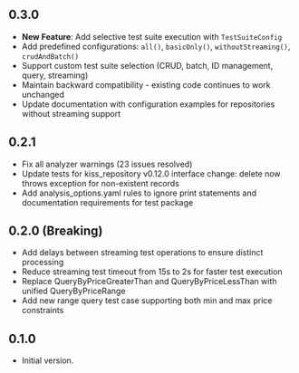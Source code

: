 ## 0.3.0

- **New Feature**: Add selective test suite execution with `TestSuiteConfig`
- Add predefined configurations: `all()`, `basicOnly()`, `withoutStreaming()`, `crudAndBatch()`
- Support custom test suite selection (CRUD, batch, ID management, query, streaming)
- Maintain backward compatibility - existing code continues to work unchanged
- Update documentation with configuration examples for repositories without streaming support

## 0.2.1

- Fix all analyzer warnings (23 issues resolved)
- Update tests for kiss_repository v0.12.0 interface change: delete now throws exception for non-existent records
- Add analysis_options.yaml rules to ignore print statements and documentation requirements for test package

## 0.2.0 (Breaking)

- Add delays between streaming test operations to ensure distinct processing
- Reduce streaming test timeout from 15s to 2s for faster test execution
- Replace QueryByPriceGreaterThan and QueryByPriceLessThan with unified QueryByPriceRange
- Add new range query test case supporting both min and max price constraints

## 0.1.0

- Initial version.
